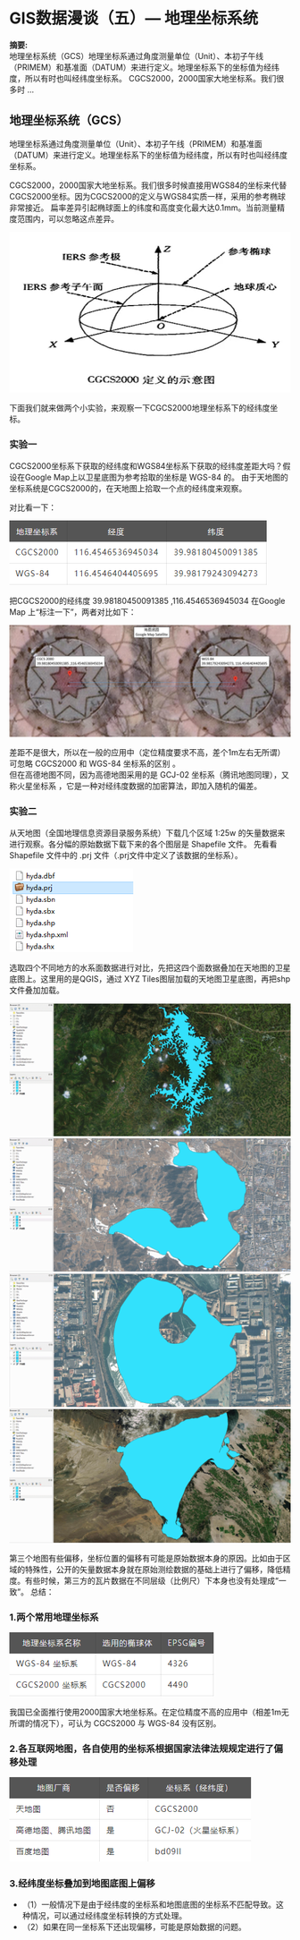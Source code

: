 # GIS数据漫谈（五）— 地理坐标系统   

**摘要:**  
地理坐标系统（GCS）地理坐标系通过角度测量单位（Unit）、本初子午线（PRIMEM）和基准面（DATUM）来进行定义。地理坐标系下的坐标值为经纬度，所以有时也叫经纬度坐标系。
CGCS2000，2000国家大地坐标系。我们很多时 ...  
  
## 地理坐标系统（GCS）

地理坐标系通过角度测量单位（Unit）、本初子午线（PRIMEM）和基准面（DATUM）来进行定义。地理坐标系下的坐标值为经纬度，所以有时也叫经纬度坐标系。  

CGCS2000，2000国家大地坐标系。我们很多时候直接用WGS84的坐标来代替CGCS2000坐标。因为CGCS2000的定义与WGS84实质一样，采用的参考椭球非常接近。
扁率差异引起椭球面上的纬度和高度变化最大达0.1mm。当前测量精度范围内，可以忽略这点差异。  
  
![img_18.png](img_18.png)

下面我们就来做两个小实验，来观察一下CGCS2000地理坐标系下的经纬度坐标。  
### 实验一  
CGCS2000坐标系下获取的经纬度和WGS84坐标系下获取的经纬度差距大吗？假设在Google Map上以卫星底图为参考拾取的坐标是 WGS-84 的。
由于天地图的坐标系统是CGCS2000的，在天地图上拾取一个点的经纬度来观察。  
  
对比看一下：
  
![img_19.png](img_19.png)

把CGCS2000的经纬度 39.98180450091385 ,116.4546536945034  在Google Map 上“标注一下”，两者对比如下：
  
![img_20.png](img_20.png)  

差距不是很大，所以在一般的应用中（定位精度要求不高，差个1m左右无所谓）可忽略 CGCS2000 和 WGS-84 坐标系的区别 。  
但在高德地图不同，因为高德地图采用的是 GCJ-02 坐标系（腾讯地图同理），又称火星坐标系 ，它是一种对经纬度数据的加密算法，即加入随机的偏差。  
### 实验二
从天地图（全国地理信息资源目录服务系统）下载几个区域 1:25w 的矢量数据来进行观察。各分幅的原始数据下载下来的各个图层是 Shapefile 文件。
先看看 Shapefile 文件中的 .prj 文件（.prj文件中定义了该数据的坐标系）。
  
![img_21.png](img_21.png)

选取四个不同地方的水系面数据进行对比，先把这四个面数据叠加在天地图的卫星底图上。这里用的是QGIS，通过 XYZ Tiles图层加载的天地图卫星底图，再把shp文件叠加加载。
  
![img_22.png](img_22.png)  
![img_23.png](img_23.png)  
![img_24.png](img_24.png)  
![img_25.png](img_25.png)


第三个地图有些偏移，坐标位置的偏移有可能是原始数据本身的原因。比如由于区域的特殊性，公开的矢量数据本身就在原始测绘数据的基础上进行了偏移，降低精度。有些时候，第三方的瓦片数据在不同层级（比例尺）下本身也没有处理成“一致”。
总结：
### 1.两个常用地理坐标系
  
![img_26.png](img_26.png)
  
我国已全面推行使用2000国家大地坐标系。在定位精度不高的应用中（相差1m无所谓的情况下），可认为 CGCS2000 与 WGS-84 没有区别。
### 2.各互联网地图，各自使用的坐标系根据国家法律法规规定进行了偏移处理
  
![img_27.png](img_27.png)
  
### 3.经纬度坐标叠加到地图底图上偏移
- （1）一般情况下是由于经纬度的坐标系和地图底图的坐标系不匹配导致。这种情况，可以通过经纬度坐标转换的方式处理。
- （2）如果在同一坐标系下还出现偏移，可能是原始数据的问题。